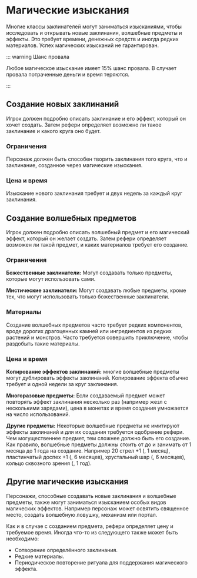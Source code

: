 # Магические изыскания

Многие классы заклинателей могут заниматься изысканиями, чтобы исследовать и открывать новые заклинания, волшебные предметы и эффекты. Это требует времени, денежных средств и иногда редких материалов. Успех магических изысканий не гарантирован.

::: warning Шанс провала

Любое магическое изыскание имеет 15% шанс провала. В случает провала потраченные деньги и время теряются.

:::

## Создание новых заклинаний

Игрок должен подробно описать заклинание и его эффект, который он хочет создать. Затем рефери определяет возможно ли такое заклинание и какого круга оно будет.

### Ограничения

Персонаж должен быть способен творить заклинания того круга, что и заклинание, созданное через магические изыскания.

### Цена и время

Изыскание нового заклинания требует <Coin v="1000" t="g" /> и двух недель за каждый круг заклинания.

## Создание волшебных предметов

Игрок должен подробно описать волшебный предмет и его магический эффект, который он желает создать. Затем рефери определяет возможен ли такой предмет, и каких материалов требует его создание.

### Ограничения

**Божественные заклинатели:** Могут создавать только предметы, которые могут использовать сами.

**Мистические заклинатели:** Могут создавать любые предметы, кроме тех, что могут использовать только божественные заклинатели.

### Материалы

Создание волшебных предметов часто требует редких компонентов, вроде дорогих драгоценных камней или ингредиентов из редких растений и монстров. Часто требуется совершить приключение, чтобы раздобыть такие материалы.

### Цена и время

**Копирование эффектов заклинаний:** многие волшебные предметы могут дублировать эффекты заклинаний. Копирование эффекта обычно требует <Coin v="500" t="g" /> и одной недели за круг заклинания.

**Многоразовые предметы:** Если создаваемый предмет может повторять эффект заклинания несколько раз (например жезл с несколькими зарядами), цена в монетах и время создания умножается на число использований.

**Другие предметы:** Некоторые волшебные предметы не имитируют эффекты заклинаний и для их создания требуется одобрение рефери. Чем могущественнее предмет, тем сложнее должно быть его создание. Как правило, волшебные предметы должны стоить от <Coin v="10000" t="g" /> до <Coin v="100000" t="g" /> и занимать от 1 месяца до 1 года на создание. Например 20 стрел +1 (<Coin v="10000" t="g" />, 1 месяц), пластинчатый доспех +1 (<Coin v="10000" t="g" />, 6 месяцев), хрустальный шар (<Coin v="30000" t="g" />, 6 месяцев), кольцо сквозного зрения (<Coin v="100000" t="g" />, 1 год).

## Другие магические изыскания

Персонажи, способные создавать новые заклинания и волшебные предметы, также могут заниматься изысканием особых видов магических эффектов. Например персонаж может освятить священное место, создать волшебную ловушку, механизм или портал.

Как и в случае с созданием предмета, рефери определяет цену и требуемое время. Иногда что-то из следующего также может быть необходимо:

- Сотворение определённого заклинания.
- Редкие материалы.
- Периодическое повторение ритуала для поддержания магического эффекта.
